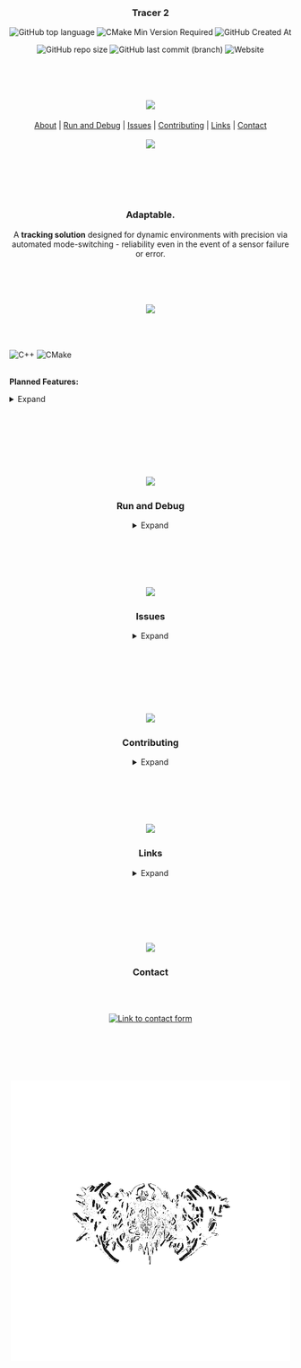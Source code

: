 <div align="center">

  <br></br>
  <br></br>
  <div>      

  ### **Tracer 2**
  
  ![GitHub top language](https://img.shields.io/github/languages/top/denv3rr/Tracer-2)
  ![CMake Min Version Required](https://img.shields.io/badge/cmake_min_vers_req-3.10-green)
  ![GitHub Created At](https://img.shields.io/github/created-at/denv3rr/Tracer-2)
  
  ![GitHub repo size](https://img.shields.io/github/repo-size/denv3rr/Tracer-2)
  ![GitHub last commit (branch)](https://img.shields.io/github/last-commit/denv3rr/Tracer-2/main)
  ![Website](https://img.shields.io/website?url=https%3A%2F%2Fseperet.com&label=seperet.com)

  <br></br>
  <br></br>
    <img src="https://user-images.githubusercontent.com/74038190/212284100-561aa473-3905-4a80-b561-0d28506553ee.gif">
    <br></br>
[About](#adaptable) | [Run and Debug](#run-and-debug) | [Issues](#issues) | [Contributing](#contributing) | [Links](#links) | [Contact](#contact)
    <br></br>
  <a href="https://seperet.com">
    <img src="https://user-images.githubusercontent.com/74038190/212284100-561aa473-3905-4a80-b561-0d28506553ee.gif">
  </a>      
</div>

<br></br>
<br></br>

### **Adaptable.**

A **tracking solution** designed for dynamic environments with precision via automated mode-switching - reliability even in the event of a sensor failure or error.

<br></br>
<br></br>
<a href="https://seperet.com" align="center">
    <img src="https://user-images.githubusercontent.com/74038190/212284100-561aa473-3905-4a80-b561-0d28506553ee.gif" width="300">
</a>

<br></br>
<div align="left">

![C++](https://img.shields.io/badge/c++-%2300599C.svg?style=for-the-badge&logo=c%2B%2B&logoColor=white) ![CMake](https://img.shields.io/badge/CMake-%23008FBA.svg?style=for-the-badge&logo=cmake&logoColor=white)
<br></br>

**Planned Features:**
<details><summary>Expand</summary>

  - **Kalman Filtering:** Leverages a few statistical methods for optimal state estimation, ensuring accurate position tracking even in "noisy" conditions.
   
  - **Heat Signature Detection:** Integrates thermal data to enhance tracking capabilities, enabling the identification of objects and/or figures based on their heat emissions.
   
  - **Predictive Algorithms:** Employ quick prediction techniques to anticipate movements and improve response times in any potential scenarios.
    
  - **Dead Reckoning Failsafe:** Maintains tracking integrity when GPS or thermal inputs are compromised, ensuring continuous operation through position estimations.
    
  - **Real-Time and Test Modes:** Easily switch between real-time tracking and a comprehensive test mode for simulations and performance evaluations, facilitating robust development and debugging.   

  - **Building with CMake** for modularity and scalability.

</details>

</div>

<br></br>
<br></br>
<br></br>

<img src="https://user-images.githubusercontent.com/74038190/212284100-561aa473-3905-4a80-b561-0d28506553ee.gif">

### **Run and Debug**

<details><summary>Expand</summary>

<br></br>

<div align="left">

1. **Clone source code or download the `.zip`**

    - Clone: `git clone https://github.com/denv3rr/Tracer-2`
    - `.zip`: https://github.com/denv3rr/Tracer-2/archive/refs/heads/main.zip
   
2. **Build and run** (as of 3/17/2025)
   
    - **To build using CMake:**
  
        - Make sure you have CMake (3.10+): https://cmake.org/cmake/download
        - Navigate to `Tracer-2\build`
        - Run cmake: `cmake ..`
        - Build: `cmake --build .`
        - The project should be built. 
  
     - **To run from the `Debug` folder:**
  
        - `cd` from `Tracer-2\build` to: `Tracer-2\build\Debug`
        - Run the test `Tracer-2.exe` file that you built.

</div>
</details>
<br></br>
<br></br>
<br></br>

<img src="https://user-images.githubusercontent.com/74038190/212284100-561aa473-3905-4a80-b561-0d28506553ee.gif">


### **Issues**

<details>
<summary>Expand</summary>

<br></br>

If you have any problems with anything, **submit an issue** to let me know.

[Tracer-2 Issues](https://github.com/denv3rr/Tracer-2/issues)

</details>

<br></br>
<br></br>
<br></br>

<img src="https://user-images.githubusercontent.com/74038190/212284100-561aa473-3905-4a80-b561-0d28506553ee.gif">

### **Contributing**

<details>
<summary>Expand</summary>

<br></br>

Contributions welcome.

You can fix this repo and create a pull request with any changes.

[Create a new fork](https://github.com/denv3rr/Tracer-2/fork)

</details>
<br></br>
<br></br>
<br></br>
<img src="https://user-images.githubusercontent.com/74038190/212284100-561aa473-3905-4a80-b561-0d28506553ee.gif">

### **Links**

<details>
<summary>Expand</summary>
<br></br>

<div align="left">
  
- **Seperet** || [Seperet](https://seperet.com) ![Website](https://img.shields.io/website?url=https%3A%2F%2Fseperet.com&label=seperet.com)
- **JASSM** || [Lockheed Martin JASSM: Reliable. Affordable. Proven.](https://www.lockheedmartin.com/en-us/products/jassm.html)
- **MBDA Systems** || [MBDA Systems](https://web.archive.org/web/20130426072127/http://www.mbda-systems.com/solutions.php)
- **Guided Missiles** || [Diehl Defense: Guided Missiles](https://web.archive.org/web/20130615032734/http://www.diehl.com/en/diehl-defence/products/guided-missiles.html)
- **AGM-65 Maverick** || [Raytheon AGM-65 Maverick - U.S. Air Force](https://www.af.mil/About-Us/Fact-Sheets/Display/Article/104577/agm-65-maverick/)
- **Brimstone Air-To-Surface** || [Royal Air Force - Brimstone](https://web.archive.org/web/20101206133128/http://www.raf.mod.uk/equipment/brimstone.cfm)
- **Thermal Detection** || [Long-Range Thermal Target Detection in Data-Limited Settings Using Restricted Receptive Fields](https://www.mdpi.com/1424-8220/23/18/7806) 
- **Detecting Minimal Thermal Signatures** || [Detecting Small Size and Minimal Thermal Signature Targets in Infrared Imagery Using Biologically Inspired Vision](https://www.mdpi.com/1424-8220/21/5/1812)
- **Kalman Filter** || [An Introduction to the Kalman Filter - MIT](http://www.mit.edu/~jwilson/kalman.pdf)
- **Understanding Kalman Filters** || [An Introduction to the Kalman Filter - University of North Carolina](https://www.cs.unc.edu/~welch/media/pdf/kalman_intro.pdf)
- **Tutorial: The Kalman Filter** || [Tutorial: The Kalman Filter - MIT](https://web.mit.edu/kirtley/kirtley/binlustuff/literature/control/Kalman%20filter.pdf)
- **Predictive Algorithms in Motion Tracking** || [An Elementary Introduction to Kalman Filtering - University of Texas](https://www.cs.utexas.edu/~mooney/cs343/kalman.pdf)

</div>
</details>

<br></br>
<br></br>
<br></br>
<img src="https://user-images.githubusercontent.com/74038190/212284100-561aa473-3905-4a80-b561-0d28506553ee.gif">

### **Contact**
<br></br>
  <div align="center">
    <a href="https://seperet.com/contact"><img src="https://readme-typing-svg.demolab.com?font=Sixtyfour+Convergence&size=25&duration=3000&color=F7F7F7&center=true&width=520&height=60&lines=CLICK+HERE+TO+CONTACT" alt="Link to contact form" />      </a>
  </div>
<br></br>
<br></br>
<br></br>
<div align="center">
    <a href="https://seperet.com">
        <img src="https://github.com/denv3rr/denv3rr/raw/main/Seperet_Slam_White.gif/" width="500" height="500"/>
    </a>
</div>
<br></br>
<br></br>

